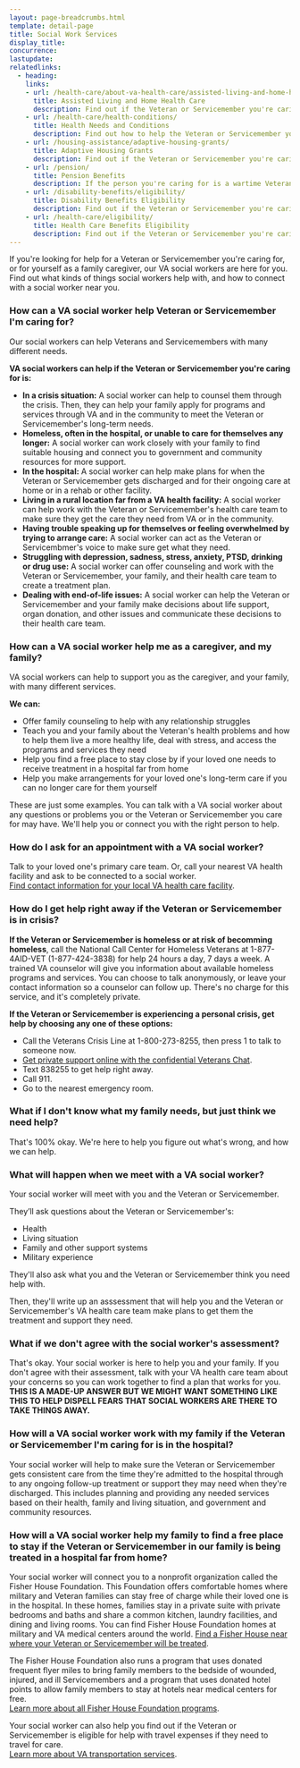 ```yaml
---
layout: page-breadcrumbs.html
template: detail-page
title: Social Work Services
display_title:
concurrence: 
lastupdate: 
relatedlinks:
  - heading: 
    links: 
    - url: /health-care/about-va-health-care/assisted-living-and-home-health-care/ 
      title: Assisted Living and Home Health Care
      description: Find out if the Veteran or Servicemember you're caring for can get assisted living, residential (live-in), or home health care services through VA.
    - url: /health-care/health-conditions/
      title: Health Needs and Conditions
      description: Find out how to help the Veteran or Servicemember you're caring for access VA services for mental health, women’s health, and other specific needs.
    - url: /housing-assistance/adaptive-housing-grants/
      title: Adaptive Housing Grants
      description: Find out if the Veteran or Servicemember you're caring for may be eligible for a grant to buy or change a home to meet their needs and help them live more independently with their service-connected disability.
    - url: /pension/
      title: Pension Benefits
      description: If the person you're caring for is a wartime Veteran, find out if they're eligible for monthly pension payments as well as additional Aid and Attendance or Housebound benefits if they need help with their daily activities or can't leave the house.
    - url: /disability-benefits/eligibility/
      title: Disability Benefits Eligibility 
      description: Find out if the Veteran or Servicemember you're caring for can get disability compensation from VA.
    - url: /health-care/eligibility/
      title: Health Care Benefits Eligibility
      description: Find out if the Veteran or Servicemember you're caring for is eligible for the VA health care program.
---
```


<div class="va-introtext">

If you're looking for help for a Veteran or Servicemember you're caring for, or for yourself as a family caregiver, our VA social workers are here for you. Find out what kinds of things social workers help with, and how to connect with a social worker near you.

</div>

<div class="feature" markdown=“1”>
  
### How can a VA social worker help Veteran or Servicemember I'm caring for?

Our social workers can help Veterans and Servicemembers with many different needs.

**VA social workers can help if the Veteran or Servicemember you're caring for is:**

- **In a crisis situation:** A social worker can help to counsel them through the crisis. Then, they can help your family apply for programs and services through VA and in the community to meet the Veteran or Servicemember's long-term needs.
- **Homeless, often in the hospital, or unable to care for themselves any longer:** A social worker can work closely with your family to find suitable housing and connect you to government and community resources for more support.
- **In the hospital:** A social worker can help make plans for when the Veteran or Servicemember gets discharged and for their ongoing care at home or in a rehab or other facility. 
- **Living in a rural location far from a VA health facility:** A social worker can help work with the Veteran or Servicemember's health care team to make sure they get the care they need from VA or in the community.
- **Having trouble speaking up for themselves or feeling overwhelmed by trying to arrange care:** A social worker can act as the Veteran or Servicembmer's voice to make sure get what they need.
- **Struggling with depression, sadness, stress, anxiety, PTSD, drinking or drug use:** A social worker can offer counseling and work with the Veteran or Servicemember, your family, and their health care team to create a treatment plan.
- **Dealing with end-of-life issues:** A social worker can help the Veteran or Servicemember and your family make decisions about life support, organ donation, and other issues and communicate these decisions to their health care team.

### How can a VA social worker help me as a caregiver, and my family?

VA social workers can help to support you as the caregiver, and your family, with many different services.

**We can:**

- Offer family counseling to help with any relationship struggles
- Teach you and your family about the Veteran's health problems and how to help them live a more healthy life, deal with stress, and access the programs and services they need
- Help you find a free place to stay close by if your loved one needs to receive treatment in a hospital far from home
- Help you make arrangements for your loved one's long-term care if you can no longer care for them yourself

These are just some examples. You can talk with a VA social worker about any questions or problems you or the Veteran or Servicemember you care for may have. We'll help you or connect you with the right person to help.

</div>

<div class="feature" markdown=“1”>

</div>

### How do I ask for an appointment with a VA social worker?

Talk to your loved one's primary care team. Or, call your nearest VA health facility and ask to be connected to a social worker.<br>
[Find contact information for your local VA health care facility](/facilities).

### How do I get help right away if the Veteran or Servicemember is in crisis?

**If the Veteran or Servicemember is homeless or at risk of becomming homeless**, call the National Call Center for Homeless Veterans at 1-877-4AID-VET (1-877-424-3838) for help 24 hours a day, 7 days a week. A trained VA counselor will give you information about available homeless programs and services. You can choose to talk anonymously, or leave your contact information so a counselor can follow up. There's no charge for this service, and it's completely private.

**If the Veteran or Servicemember is experiencing a personal crisis, get help by choosing any one of these options:**
- Call the Veterans Crisis Line at 1-800-273-8255, then press 1 to talk to someone now.
- [Get private support online with the confidential Veterans Chat](https://www.veteranscrisisline.net/ChatTermsOfService.aspx?account=Veterans%20Chat/).
- Text 838255 to get help right away.
- Call 911.
- Go to the nearest emergency room.

### What if I don't know what my family needs, but just think we need help?

That's 100% okay. We're here to help you figure out what's wrong, and how we can help.

### What will happen when we meet with a VA social worker?

Your social worker will meet with you and the Veteran or Servicemember.

They’ll ask questions about the Veteran or Servicemember's:
- Health
- Living situation
- Family and other support systems
- Military experience

They'll also ask what you and the Veteran or Servicemember think you need help with.

Then, they'll write up an asssessment that will help you and the Veteran or Servicemember's VA health care team make plans to get them the treatment and support they need.

### What if we don't agree with the social worker's assessment?

That's okay. Your social worker is here to help you and your family. If you don't agree with their assessment, talk with your VA health care team about your concerns so you can work together to find a plan that works for you.
**THIS IS A MADE-UP ANSWER BUT WE MIGHT WANT SOMETHING LIKE THIS TO HELP DISPELL FEARS THAT SOCIAL WORKERS ARE THERE TO TAKE THINGS AWAY.**

### How will a VA social worker work with my family if the Veteran or Servicemember I'm caring for is in the hospital?

Your social worker will help to make sure the Veteran or Servicemember gets consistent care from the time they're admitted to the hospital through to any ongoing follow-up treatment or support they may need when they're discharged. This includes planning and providing any needed services based on their health, family and living situation, and government and community resources.

### How will a VA social worker help my family to find a free place to stay if the Veteran or Servicemember in our family is being treated in a hospital far from home?

Your social worker will connect you to a nonprofit organization called the Fisher House Foundation. This Foundation offers comfortable homes where military and Veteran families can stay free of charge while their loved one is in the hospital. In these homes, families stay in a private suite with private bedrooms and baths and share a common kitchen, laundry facilities, and dining and living rooms. You can find Fisher House Foundation homes at military and VA medical centers around the world.
[Find a Fisher House near where your Veteran or Servicemember will be treated](https://www.fisherhouse.org/programs/houses/house-locations/).<br>

The Fisher House Foundation also runs a program that uses donated frequent flyer miles to bring family members to the bedside of wounded, injured, and ill Servicemembers and a program that uses donated hotel points to allow family members to stay at hotels near medical centers for free.<br>
[Learn more about all Fisher House Foundation programs](https://www.fisherhouse.org/).

Your social worker can also help you find out if the Veteran or Servicemember is eligible for help with travel expenses if they need to travel for care.<br>
[Learn more about VA transportation services](https://www.va.gov/healthbenefits/vtp/).
